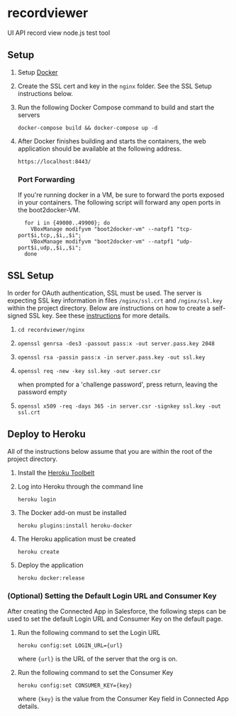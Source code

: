 # recordviewer
UI API record view node.js test tool


## Setup
1. Setup [Docker](https://www.docker.com/)
2. Create the SSL cert and key in the `nginx` folder. See the SSL Setup instructions below.
3. Run the following Docker Compose command to build and start the servers

    ```
    docker-compose build && docker-compose up -d
    ```
4. After Docker finishes building and starts the containers, the web application should be available at the following address.

    ```
    https://localhost:8443/
    ```

    ### Port Forwarding
    If you're running docker in a VM, be sure to forward the ports exposed in your containers. The following script will forward any open ports in the boot2docker-VM.

      ```
        for i in {49000..49900}; do
          VBoxManage modifyvm "boot2docker-vm" --natpf1 "tcp-port$i,tcp,,$i,,$i";
          VBoxManage modifyvm "boot2docker-vm" --natpf1 "udp-port$i,udp,,$i,,$i";
        done
      ```

## SSL Setup
In order for OAuth authentication, SSL must be used. The server is expecting SSL key information in files `/nginx/ssl.crt` and `/nginx/ssl.key` within the project directory. Below are instructions on how to create a self-signed SSL key. See these [instructions](https://devcenter.heroku.com/articles/ssl-certificate-self) for more details.

1. `cd recordviewer/nginx`
2. `openssl genrsa -des3 -passout pass:x -out server.pass.key 2048`
3. `openssl rsa -passin pass:x -in server.pass.key -out ssl.key`
4. `openssl req -new -key ssl.key -out server.csr`

    when prompted for a 'challenge password', press return, leaving the password empty

5. `openssl x509 -req -days 365 -in server.csr -signkey ssl.key -out ssl.crt`


## Deploy to Heroku
All of the instructions below assume that you are within the root of the project directory.

1. Install the [Heroku Toolbelt](https://toolbelt.heroku.com/)
2. Log into Heroku through the command line

    ```
    heroku login
    ```
3. The Docker add-on must be installed

    ```
    heroku plugins:install heroku-docker
    ```
4. The Heroku application must be created

    ```
    heroku create
    ```
5. Deploy the application

    ```
    heroku docker:release
    ```


### (Optional) Setting the Default Login URL and Consumer Key
After creating the Connected App in Salesforce, the following steps can be used to set the default Login URL and Consumer Key on the default page.

1. Run the following command to set the Login URL

    ```
    heroku config:set LOGIN_URL={url}
    ```
    where `{url}` is the URL of the server that the org is on.

2. Run the following command to set the Consumer Key

    ```
    heroku config:set CONSUMER_KEY={key}
    ```
    where `{key}` is the value from the Consumer Key field in Connected App details.
